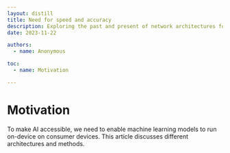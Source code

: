 ```yaml
---
layout: distill
title: Need for speed and accuracy
description: Exploring the past and present of network architectures for on-device mobile applications
date: 2023-11-22

authors:
  - name: Anonymous 

toc:
  - name: Motivation

---
```


# Motivation

To make AI accessible, we need to enable machine learning models to run on-device on consumer devices. This article discusses different architectures and methods.